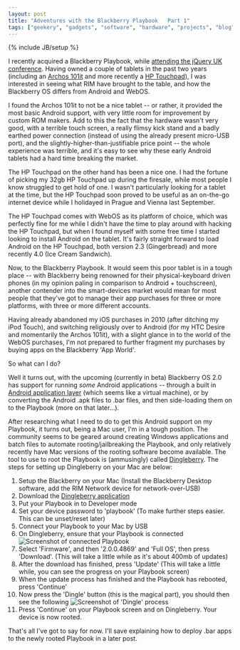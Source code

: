 ```yaml
---
layout: post
title: "Adventures with the Blackberry Playbook   Part 1"
tags: ["geekery", "gadgets", "software", "hardware", "projects", "blog", "consumerism"]
---
```

{% include JB/setup %}

I recently acquired a Blackberry Playbook, while [attending the jQuery UK conference](/post/jquery-uk-conference-2012/). Having owned a couple of tablets in the past two years (including an [Archos 101it](http://www.archos.com/products/ta/archos_101it/specs.html?country=us&lang=en) and more recently a [HP Touchpad](http://h41112.www4.hp.com/promo/webos/uk/en/tablet/touchpad.html)), I was interested in seeing what RIM have brought to the table, and how the Blackberry OS differs from Android and WebOS.

I found the Archos 101it to not be a nice tablet -- or rather, it provided the most basic Android support, with very little room for improvement by custom ROM makers. Add to this the fact that the hardware wasn't very good, with a terrible touch screen, a really flimsy kick stand and a badly earthed power connection (instead of using the already present micro-USB port), and the slightly-higher-than-justifiable price point -- the whole experience was terrible, and it's easy to see why these early Android tablets had a hard time breaking the market.

The HP Touchpad on the other hand has been a nice one. I had the fortune of picking my 32gb HP Touchpad up during the firesale, while most people I know struggled to get hold of one. I wasn't particularly looking for a tablet at the time, but the HP Touchpad soon proved to be useful as an on-the-go internet device while I holidayed in Prague and Vienna last September.

The HP Touchpad comes with WebOS as its platform of choice, which was perfectly fine for me while I didn't have the time to play around with hacking the HP Touchpad, but when I found myself with some free time I started looking to install Android on the tablet. It's fairly straight forward to load Android on the HP Touchpad, both version 2.3 (Gingerbread) and more recently 4.0 (Ice Cream Sandwich). 

Now, to the Blackberry Playbook. It would seem this poor tablet is in a tough place -- with Blackberry being renowned for their physical-keyboard driven phones (in my opinion paling in comparison to Android + touchscreen), another contender into the smart-devices market would mean for most people that they've got to manage their app purchases for three or more platforms, with three or more different accounts. 

Having already abandoned my iOS purchases in 2010 (after ditching my iPod Touch), and switching religiously over to Android (for my HTC Desire and momentarily the Archos 101it), with a slight glance in to the world of the WebOS purchases, I'm not prepared to further fragment my purchases by buying apps on the Blackberry 'App World'.

So what can I do?

Well it turns out, with the upcoming (currently in beta) Blackberry OS 2.0 has support for running _some_ Android applications -- through a built in [Android application layer](https://bdsc.webapps.blackberry.com/android/) (which seems like a virtual machine), or by converting the Android .apk files to .bar files, and then side-loading them on to the Playbook (more on that later...).

After researching what I need to do to get this Android support on my Playbook, it turns out, being a Mac user, I'm in a tough position. The community seems to be geared around creating Windows applications and batch files to automate rooting/jailbreaking the Playbook, and only relatively recently have Mac versions of the rooting software become available. The tool to use to root the Playbook is (ammusingly) called [Dingleberry](http://dingleberry.it). The steps for setting up Dingleberry on your Mac are below:

1. Setup the Blackberry on your Mac (Install the Blackberry Desktop software, add the RIM Network device for network-over-USB)
2. Download the [Dingleberry application](http://dingleberry.it)
3. Put your Playbook in to Developer mode
4. Set your device password to 'playbook' (To make further steps easier. This can be unset/reset later)
5. Connect your Playbook to your Mac by USB
6. On Dingleberry, ensure that your Playbook is connected
![Screenshot of connected Playbook](http://f.cl.ly/items/1G18240b1N2z352O3I0i/Screen%20Shot%202012-02-12%20at%2022.00.48.png)
7. Select 'Firmware', and then '2.0.0.4869' and 'Full OS', then press 'Download'. (This will take a little while as it's about 400mb of updates)
8. After the download has finished, press 'Update' (This will take a little while, you can see the progress on your Playbook screen)
9. When the update process has finished and the Playbook has rebooted, press 'Continue'
10. Now press the 'Dingle' button (this is the magical part), you should then see the following
![Screenshot of 'Dingle' process](http://f.cl.ly/items/141V0e2y051l3b0R1K2t/Screen%20Shot%202012-02-12%20at%2022.32.50.png)
11. Press 'Continue' on your Playbook screen and on Dingleberry. Your device is now rooted.

That's all I've got to say for now. I'll save explaining how to deploy .bar apps to the newly rooted Playbook in a later post.